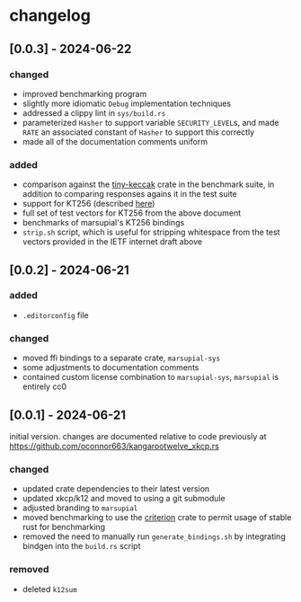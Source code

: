 # changelog

## [0.0.3] - 2024-06-22

### changed

- improved benchmarking program
- slightly more idiomatic `Debug` implementation techniques
- addressed a clippy lint in `sys/build.rs`
- parameterized `Hasher` to support variable `SECURITY_LEVEL`s, and
  made `RATE` an associated constant of `Hasher` to support this correctly
- made all of the documentation comments uniform

### added

- comparison against the [tiny-keccak](https://crates.io/crates/tiny-keccak)
  crate in the benchmark suite, in addition to comparing responses agains it
  in the test suite
- support for KT256 (described
  [here](https://datatracker.ietf.org/doc/draft-irtf-cfrg-kangarootwelve/))
- full set of test vectors for KT256 from the above document
- benchmarks of marsupial's KT256 bindings
- `strip.sh` script, which is useful for stripping whitespace from the test
  vectors provided in the IETF internet draft above

## [0.0.2] - 2024-06-21

### added

- `.editorconfig` file

### changed

- moved ffi bindings to a separate crate, `marsupial-sys`
- some adjustments to documentation comments
- contained custom license combination to `marsupial-sys`, `marsupial` is
  entirely cc0

## [0.0.1] - 2024-06-21

initial version. changes are documented relative to code previously at
https://github.com/oconnor663/kangarootwelve_xkcp.rs

### changed

- updated crate dependencies to their latest version
- updated xkcp/k12 and moved to using a git submodule
- adjusted branding to `marsupial`
- moved benchmarking to use the [criterion](https://lib.rs/crates/criterion)
  crate to permit usage of stable rust for benchmarking
- removed the need to manually run `generate_bindings.sh` by integrating
  bindgen into the `build.rs` script

### removed

- deleted `k12sum`
